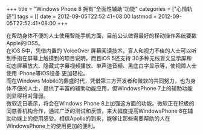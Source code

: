 +++
title = "Windows Phone 8 拥有”全面性辅助”功能"
categories = ["心情轨迹"]
tags = []
date = 2012-09-05T22:52:41+08:00
lastmod = 2012-09-05T22:52:41+08:00
+++



在帮助身体不便的人士使用智能手机方面，目前公认做得最好的移动操作系统要数Apple的iOS5。  
在iOS 5中，凭借内置的 VoiceOver 屏幕阅读技术，盲人和视力不佳的人士可以听到手指在屏幕上触摸到的项目说明，而且iOS 5还支持 30多种无线盲文显示屏和动态屏幕放大、隐藏式字幕视频播放、单声道音频、黑底白字显示等，使视障人士使用 iPhone等iOS设备 更加轻松。  
而在Windows Mobile的鼎盛时代，凭借第三方开发者和微软的共同努力，也为身体不便的人士，提供了丰富的辅助功能应用，但WindowsPhone 7上的辅助功能则显得相对薄弱。  
微软近日表示，将会在Windows Phone 8上加强这方面的功能。微软正在积极的同慈善机构合作，通过广泛的测试和反馈，来大幅度提高WindowsPhone 8在辅助功能上的使用感受。相信Apollo的到来，能够让那些需要帮助的人在WindowsPhone上的使用更加的便利。
